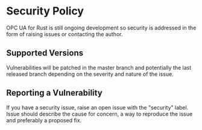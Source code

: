 # Security Policy

OPC UA for Rust is still ongoing development so security is addressed in the form of raising issues or contacting the author.

## Supported Versions

Vulnerabilities will be patched in the master branch and potentially the last released branch depending on the severity and nature of the issue.

## Reporting a Vulnerability

If you have a security issue, raise an open issue with the "security" label. Issue should describe the cause for concern, a way to reproduce the issue and preferably a proposed fix.
